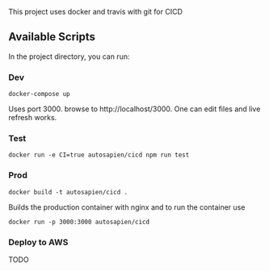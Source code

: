 This project uses docker and travis with git for CICD

## Available Scripts

In the project directory, you can run:

### Dev

`docker-compose up` 

Uses port 3000. browse to http://localhost/3000. One can edit files and live refresh works.

### Test

`docker run -e CI=true autosapien/cicd npm run test`


### Prod

`docker build -t autosapien/cicd .`

Builds the production container with nginx and to run the container use

`docker run -p 3000:3000 autosapien/cicd`

### Deploy to AWS

TODO
